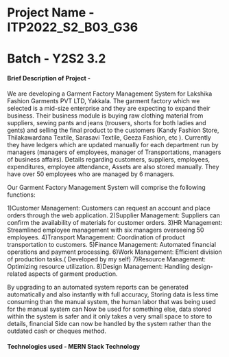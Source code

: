 

# Project Name - ITP2022_S2_B03_G36
# Batch - Y2S2 3.2

#### Brief Description of Project - 

We are developing a Garment Factory Management System for Lakshika Fashion Garments PVT LTD,
Yakkala. The garment factory which we selected is a mid-size enterprise and they are expecting to expand
their business. Their business module is buying raw clothing material from suppliers, sewing pants and jeans
(trousers, shorts for both ladies and gents) and selling the final product to the customers (Kandy Fashion
Store, Thilakawardana Textile, Sarasavi Textile, Geeza Fashion, etc ). Currently they have ledgers which are
updated manually for each department run by managers (managers of employees, manager of
Transportations, managers of business affairs). Details regarding customers, suppliers, employees,
expenditures, employee attendance, Assets are also stored manually. They have over 50 employees who are
managed by 6 managers.

Our Garment Factory Management System will comprise the following functions:

1)Customer Management: Customers can request an account and place orders through the web application.
2)Supplier Management: Suppliers can confirm the availability of materials for customer orders.
3)HR Management: Streamlined employee management with six managers overseeing 50 employees.
4)Transport Management: Coordination of product transportation to customers.
5)Finance Management: Automated financial operations and payment processing.
6)Work Management: Efficient division of production tasks.( Developed by my self)
7)Resource Management: Optimizing resource utilization.
8)Design Management: Handling design-related aspects of garment production.

By upgrading to an automated system reports can be generated automatically and also instantly with full
accuracy, Storing data is less time consuming than the manual system, the human labor that was being used
for the manual system can Now be used for something else, data stored within the system is safer and it only
takes a very small space to store to details, financial Side can now be handled by the system rather than the
outdated cash or cheques method.

#### Technologies used - MERN Stack Technology


